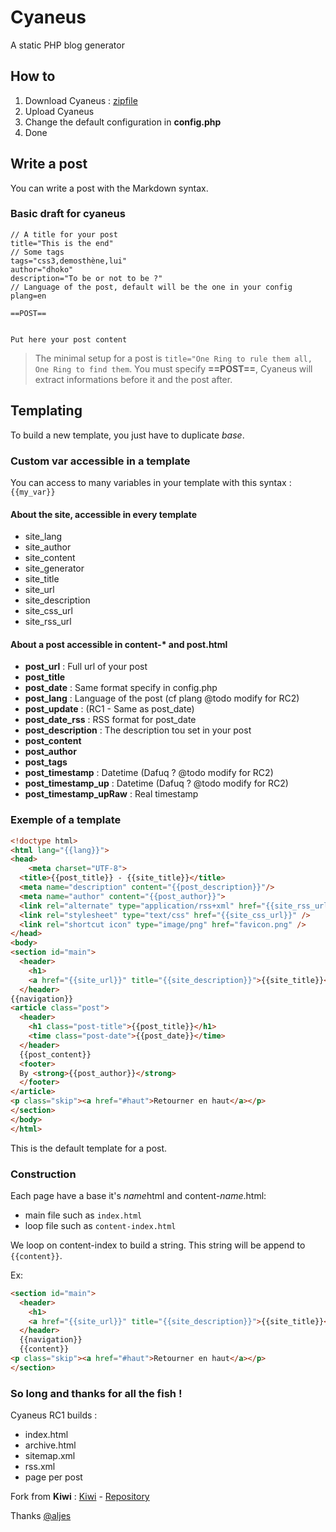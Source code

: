 # Cyaneus

A static PHP blog generator

## How to

1. Download Cyaneus : [zipfile](https://github.com/dhoko/cyaneus/archive/master.zip)
2. Upload Cyaneus
3. Change the default configuration in **config.php**
4. Done

## Write a post

You can write a post with the Markdown syntax. 

### Basic draft for cyaneus

```
// A title for your post
title="This is the end"
// Some tags
tags="css3,demosthène,lui"
author="dhoko"
description="To be or not to be ?"
// Language of the post, default will be the one in your config
plang=en

==POST==


Put here your post content

```

> The minimal setup for a post is `title="One Ring to rule them all, One Ring to find them`. You must specify **==POST==**, Cyaneus will extract informations before it and the post after.

## Templating

To build a new template, you just have to duplicate *base*.

### Custom var accessible in a template

You can access to many variables in your template with this syntax : `{{my_var}}`

#### About the site, accessible in every template

- site_lang
- site_author
- site_content
- site_generator
- site_title
- site_url
- site_description
- site_css_url
- site_rss_url

#### About a post accessible in content-* and post.html

- **post_url** : Full url of your post
- **post_title** 
- **post_date** : Same format specify in config.php
- **post_lang** : Language of the post (cf plang @todo modify for RC2)
- **post_update** : (RC1 - Same as post_date)
- **post_date_rss** : RSS format for post_date
- **post_description** : The description tou set in your post
- **post_content** 
- **post_author** 
- **post_tags** 
- **post_timestamp** : Datetime (Dafuq ? @todo modify for RC2)
- **post_timestamp_up** : Datetime (Dafuq ? @todo modify for RC2)
- **post_timestamp_upRaw** : Real timestamp

### Exemple of a template

```html
<!doctype html>
<html lang="{{lang}}">
<head>
    <meta charset="UTF-8">
  <title>{{post_title}} - {{site_title}}</title>
  <meta name="description" content="{{post_description}}"/>
  <meta name="author" content="{{post_author}}">
  <link rel="alternate" type="application/rss+xml" href="{{site_rss_url}}" />
  <link rel="stylesheet" type="text/css" href="{{site_css_url}}" />
  <link rel="shortcut icon" type="image/png" href="favicon.png" />
</head>
<body>
<section id="main">
  <header>
    <h1>
    <a href="{{site_url}}" title="{{site_description}}">{{site_title}}</a></h1>
  </header>
{{navigation}}
<article class="post">
  <header>
    <h1 class="post-title">{{post_title}}</h1>
    <time class="post-date">{{post_date}}</time>
  </header>
  {{post_content}}
  <footer>
  By <strong>{{post_author}}</strong>
  </footer>
</article>
<p class="skip"><a href="#haut">Retourner en haut</a></p>
</section>
</body>
</html>
```

This is the default template for a post. 

### Construction

Each page have a base it's *name*html and content-*name*.html:

- main file such as `index.html`
- loop file such as `content-index.html`

We loop on content-index to build a string. This string will be append to `{{content}}`.

Ex: 

```html
<section id="main">
  <header>
    <h1>
    <a href="{{site_url}}" title="{{site_description}}">{{site_title}}</a></h1>
  </header>
  {{navigation}}
  {{content}}
<p class="skip"><a href="#haut">Retourner en haut</a></p>
</section>
```

### So long and thanks for all the fish !

Cyaneus RC1 builds :

- index.html
- archive.html
- sitemap.xml
- rss.xml
- page per post

Fork from **Kiwi** : [Kiwi](http://jeunes-science.org/kiwi/) - [Repository](http://darcsden.com/aljes/kiwi-0)

Thanks [@aljes](https://twitter.com/aljes)

